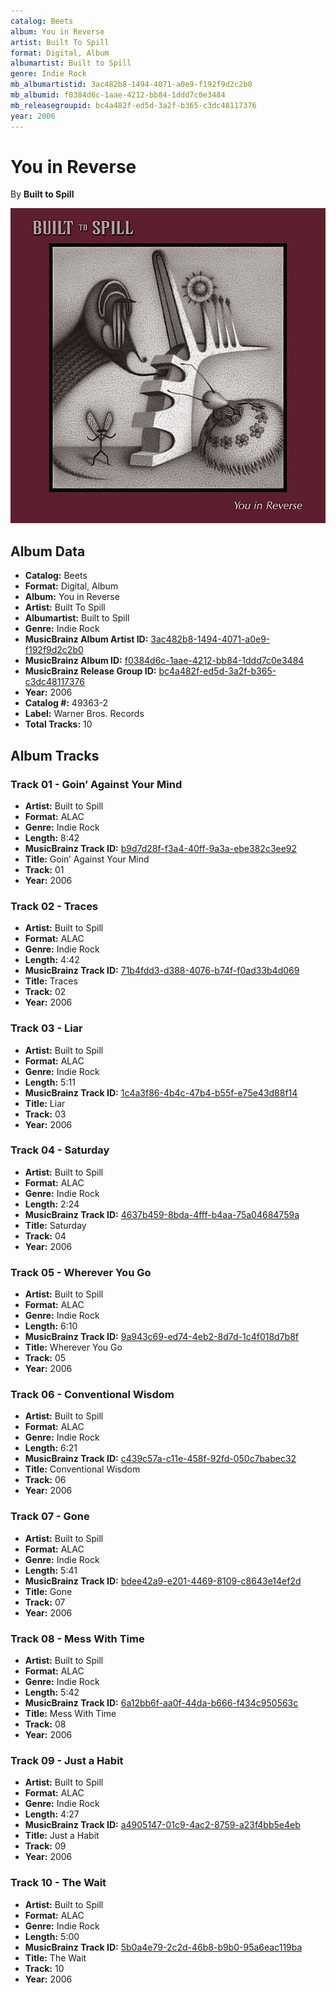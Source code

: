 ```yaml
---
catalog: Beets
album: You in Reverse
artist: Built To Spill
format: Digital, Album
albumartist: Built to Spill
genre: Indie Rock
mb_albumartistid: 3ac482b8-1494-4071-a0e9-f192f9d2c2b0
mb_albumid: f0384d6c-1aae-4212-bb84-1ddd7c0e3484
mb_releasegroupid: bc4a482f-ed5d-3a2f-b365-c3dc48117376
year: 2006
---
```


# You in Reverse

By **Built to Spill**

![](../../assets/beetscovers/Built_To_Spill-You_in_Reverse.jpg)

## Album Data

- **Catalog:** Beets
- **Format:** Digital, Album
- **Album:** You in Reverse
- **Artist:** Built To Spill
- **Albumartist:** Built to Spill
- **Genre:** Indie Rock
- **MusicBrainz Album Artist ID:** [3ac482b8-1494-4071-a0e9-f192f9d2c2b0](https://musicbrainz.org/artist/3ac482b8-1494-4071-a0e9-f192f9d2c2b0)
- **MusicBrainz Album ID:** [f0384d6c-1aae-4212-bb84-1ddd7c0e3484](https://musicbrainz.org/release/f0384d6c-1aae-4212-bb84-1ddd7c0e3484)
- **MusicBrainz Release Group ID:** [bc4a482f-ed5d-3a2f-b365-c3dc48117376](https://musicbrainz.org/release-group/bc4a482f-ed5d-3a2f-b365-c3dc48117376)
- **Year:** 2006
- **Catalog #:** 49363-2
- **Label:** Warner Bros. Records
- **Total Tracks:** 10

## Album Tracks

### Track 01 - Goin’ Against Your Mind

- **Artist:** Built to Spill
- **Format:** ALAC
- **Genre:** Indie Rock
- **Length:** 8:42
- **MusicBrainz Track ID:** [b9d7d28f-f3a4-40ff-9a3a-ebe382c3ee92](https://musicbrainz.org/recording/b9d7d28f-f3a4-40ff-9a3a-ebe382c3ee92)
- **Title:** Goin’ Against Your Mind
- **Track:** 01
- **Year:** 2006

### Track 02 - Traces

- **Artist:** Built to Spill
- **Format:** ALAC
- **Genre:** Indie Rock
- **Length:** 4:42
- **MusicBrainz Track ID:** [71b4fdd3-d388-4076-b74f-f0ad33b4d069](https://musicbrainz.org/recording/71b4fdd3-d388-4076-b74f-f0ad33b4d069)
- **Title:** Traces
- **Track:** 02
- **Year:** 2006

### Track 03 - Liar

- **Artist:** Built to Spill
- **Format:** ALAC
- **Genre:** Indie Rock
- **Length:** 5:11
- **MusicBrainz Track ID:** [1c4a3f86-4b4c-47b4-b55f-e75e43d88f14](https://musicbrainz.org/recording/1c4a3f86-4b4c-47b4-b55f-e75e43d88f14)
- **Title:** Liar
- **Track:** 03
- **Year:** 2006

### Track 04 - Saturday

- **Artist:** Built to Spill
- **Format:** ALAC
- **Genre:** Indie Rock
- **Length:** 2:24
- **MusicBrainz Track ID:** [4637b459-8bda-4fff-b4aa-75a04684759a](https://musicbrainz.org/recording/4637b459-8bda-4fff-b4aa-75a04684759a)
- **Title:** Saturday
- **Track:** 04
- **Year:** 2006

### Track 05 - Wherever You Go

- **Artist:** Built to Spill
- **Format:** ALAC
- **Genre:** Indie Rock
- **Length:** 6:10
- **MusicBrainz Track ID:** [9a943c69-ed74-4eb2-8d7d-1c4f018d7b8f](https://musicbrainz.org/recording/9a943c69-ed74-4eb2-8d7d-1c4f018d7b8f)
- **Title:** Wherever You Go
- **Track:** 05
- **Year:** 2006

### Track 06 - Conventional Wisdom

- **Artist:** Built to Spill
- **Format:** ALAC
- **Genre:** Indie Rock
- **Length:** 6:21
- **MusicBrainz Track ID:** [c439c57a-c11e-458f-92fd-050c7babec32](https://musicbrainz.org/recording/c439c57a-c11e-458f-92fd-050c7babec32)
- **Title:** Conventional Wisdom
- **Track:** 06
- **Year:** 2006

### Track 07 - Gone

- **Artist:** Built to Spill
- **Format:** ALAC
- **Genre:** Indie Rock
- **Length:** 5:41
- **MusicBrainz Track ID:** [bdee42a9-e201-4469-8109-c8643e14ef2d](https://musicbrainz.org/recording/bdee42a9-e201-4469-8109-c8643e14ef2d)
- **Title:** Gone
- **Track:** 07
- **Year:** 2006

### Track 08 - Mess With Time

- **Artist:** Built to Spill
- **Format:** ALAC
- **Genre:** Indie Rock
- **Length:** 5:42
- **MusicBrainz Track ID:** [6a12bb6f-aa0f-44da-b666-f434c950563c](https://musicbrainz.org/recording/6a12bb6f-aa0f-44da-b666-f434c950563c)
- **Title:** Mess With Time
- **Track:** 08
- **Year:** 2006

### Track 09 - Just a Habit

- **Artist:** Built to Spill
- **Format:** ALAC
- **Genre:** Indie Rock
- **Length:** 4:27
- **MusicBrainz Track ID:** [a4905147-01c9-4ac2-8759-a23f4bb5e4eb](https://musicbrainz.org/recording/a4905147-01c9-4ac2-8759-a23f4bb5e4eb)
- **Title:** Just a Habit
- **Track:** 09
- **Year:** 2006

### Track 10 - The Wait

- **Artist:** Built to Spill
- **Format:** ALAC
- **Genre:** Indie Rock
- **Length:** 5:00
- **MusicBrainz Track ID:** [5b0a4e79-2c2d-46b8-b9b0-95a6eac119ba](https://musicbrainz.org/recording/5b0a4e79-2c2d-46b8-b9b0-95a6eac119ba)
- **Title:** The Wait
- **Track:** 10
- **Year:** 2006

